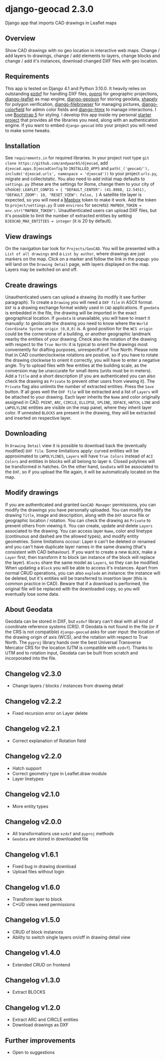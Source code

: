 # django-geocad 2.3.0
Django app that imports CAD drawings in Leaflet maps
## Overview
Show CAD drawings with no geo location in interactive web maps. Change / add layers to drawings, change / add elements to layers, change blocks and change / add it's instances, download changed DXF files with geo location.
## Requirements
This app is tested on Django 4.1 and Python 3.10.0. It heavily relies on outstanding [ezdxf](https://ezdxf.mozman.at/) for handling DXF files, [pyproj](https://pyproj4.github.io/pyproj/stable/) for geographic projections, [django-leaflet](https://django-leaflet.readthedocs.io/en/latest/index.html/) as map engine, [django-geojson](https://django-geojson.readthedocs.io/en/latest/) for storing geodata, [shapely](https://shapely.readthedocs.io/en/stable/manual.html) for polygon verification, [django-filebrowser](https://django-filebrowser.readthedocs.io/en/latest/) for managing pictures, [django-colorfield](https://github.com/fabiocaccamo/django-colorfield) for admin color fields and [django-htmx](https://django-htmx.readthedocs.io/en/latest/) to manage interactions. I use [Bootstrap 5](https://getbootstrap.com/) for styling. I develop this app inside my personal [starter project](https://github.com/andywar65/project_repo/tree/architettura) that provides all the libraries you need, along with an authentication engine. If you want to embed `django-geocad` into your project you will need to make some tweaks.
## Installation
See `requirements.in` for required libraries. In your project root type `git clone https://github.com/andywar65/djeocad`, add `djeocad.apps.DjeocadConfig` to `INSTALLED_APPS` and `path(_('geocad/'), include('djeocad.urls', namespace = 'djeocad'))` to your project `urls.py`, migrate and collectstatic. You also need to add initial map defaults to `settings.py` (these are the settings for Rome, change them to your city of choice):
`LEAFLET_CONFIG = {
    "DEFAULT_CENTER": (41.8988, 12.5451),
    "DEFAULT_ZOOM": 10,
    "RESET_VIEW": False,
}`
A satellite tile layer is expected, so you will need a [Mapbox](https://www.mapbox.com/) token to make it work. Add the token to `project/settings.py` (I use `environs` for secrets): `MAPBOX_TOKEN = env.str("MAPBOX_TOKEN")`.
Unauthenticated users can upload DXF files, but it's possible to limit the number of extracted entities by setting `DJEOCAD_MAX_ENTITIES = integer` (it is 20 by default).
## View drawings
On the navigation bar look for `Projects/GeoCAD`. You will be presented with a `List of all drawings` and a `List by author`, where drawings are just markers on the map. Click on a marker and follow the link in the popup: you will land on the `Drawing Detail` page, with layers displayed on the map. Layers may be switched on and off.
## Create drawings
Unauthenticated users can upload a drawing (to modify it see further paragraph). To create a `Drawing` you will need a `DXF file` in ASCII format. `DXF` is a drawing exchange format widely used in `CAD` applications.
If `geodata` is embedded in the file, the drawing will be imported in the exact geographical location. If `geodata` is unavailable, you will have to insert it manually: to geolocate the drawing you need to know where the `World Coordinate System origin (0,0,0)` is. A good position for the `WCS origin` could be the cornerstone of a building, or another geographic landmark nearby the entities of your drawing.
Check also the rotation of the drawing with respect to the `True North`: it is typical to orient the drawings most conveniently for drafting purposes, unrespectful of True North. Please note that in CAD counterclockwise rotations are positive, so if you have to rotate the drawing clockwise to orient it correctly, you will have to enter a negative angle.
Try to upload files with few entities at the building scale, as the conversion may be unaccurate for small items (units must be in meters).
Add a `Title` and a short description (if you are authenticated you can also check the drawing as `Private` to prevent other users from viewing it). The `Private` flag also unlimits the number of extracted entities.
Press the `Save` button. If all goes well the `DXF file` will be extracted and a list of `Layers` will be attached to your drawing. Each layer inherits the `Name` and color originally assigned in CAD. `POINT`, `ARC`, `CIRCLE`, `ELLIPSE`, `SPLINE`, `3DFACE`, `HATCH`, `LINE` and `LWPOLYLINE` entities are visible on the map panel, where they inherit layer color. If unnested `BLOCKS` are present in the drawing, they will be extracted and inserted on respective layer.
## Downloading
In `Drawing Detail` view it is possible to download back the (eventually modified) `DXF file`. Some limitations apply: curved entities will be approximated to `LWPOLYLINES`, `Layers` will have `True Colors` instead of `ACI Colors` and entities in blocks will all belong to layer `0`. Closed polylines will be transformed in hatches. On the other hand, `GeoData` will be associated to the `DXF`, so if you upload the file again, it will be automatically located on the map.
## Modify drawings
If you are authenticated and granted `GeoCAD Manager` permissions, you can modify the drawings you have personally uploaded.
You can modify the drawing `Title`, image and descripition, along with the `DXF` source file or geographic location / rotation. You can check the drawing as `Private` to prevent others from viewing it.
You can create, update and delete `Layers` associated to the drawing. You can access layer `Name`, color and linetype (continuous and dashed are the allowed types), and modify entity geometries. Some limitations occour: Layer `0` can't be deleted or renamed and you can't have duplicate layer names in the same drawing (that's consistent with CAD behaviour).
If you want to create a new `BLOCK`, make a `Layer` first, then transform it to block (an instance of the block will replace the layer). `Blocks` share the same model as `Layers`, so they can be modified. When updating a `Block` you will be able to access it's instances. Apart from normal CRUD operations, you can also `explode` an instance: the instance will be deleted, but it's entities will be transferred to insertion layer (this is common practice in CAD).
Beware that if a download is performed, the original file will be replaced with the downloaded copy, so you will eventually lose some data.
## About Geodata
Geodata can be stored in DXF, but `ezdxf` library can't deal with all kind of coordinate reference systems (CRS). If Geodata is not found in the file (or if the CRS is not compatible) `django-geocad` asks for user input: the location of the drawing origin of axis (WCS), and the rotation with respect to True North. The `pyproj` library hands over the best Universal Transverse Mercator CRS for the location (UTM is compatible with `ezdxf`). Thanks to UTM and to rotation input, Geodata can be built from scratch and incorporated into the file.

## Changelog v2.3.0
* Change layers / blocks / instances from drawing detail
## Changelog v2.2.2
* Fixed recursion error on Layer delete
## Changelog v2.2.1
* Correct explanation of Rotation field
## Changelog v2.2.0
* Hatch support
* Correct geometry type in Leaflet.draw module
* Layer linetypes
## Changelog v2.1.0
* More entity types
## Changelog v2.0.0
* All transformations use `ezdxf` and `pyproj` methods
* `Geodata` are stored in downloaded file
## Changelog v1.6.1
* Fixed bug in drawing download
* Upload files without login
## Changelog v1.6.0
* Transform layer to block
* C*UD views need permissions
## Changelog v1.5.0
* CRUD of block instances
* Ability to switch single layers on/off in drawing detail view
## Changelog v1.4.0
* Extended CRUD on frontend
## Changelog v1.3.0
* Extract BLOCKS
## Changelog v1.2.0
* Extract ARC and CIRCLE entities
* Download drawings as DXF
## Further improvements
* Open to suggestions
